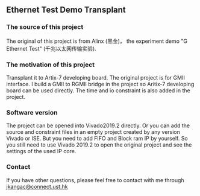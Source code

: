 ## Ethernet Test Demo Transplant
### The source of this project
The original of this project is from Alinx (黑金)， the experiment demo "G Ethernet Test" (千兆以太网传输实验). 
### The motivation of this project
Transplant it to Artix-7 developing board. The original project is for GMII interface. I build a GMII to RGMII bridge in the project so Aritix-7 developing board can be used directly. The time and io constraint is also added in the project. 
### Software version
The project can be opened into Vivado2019.2 directly. 
Or you can add the source and constraint files in an empty project created by any version Vivado or ISE. But you need to add FIFO and Block ram IP by yourself. So you still need to use Vivado 2019.2 to open the original project and see the settings of the used IP core.
### Contact
If you have other questions, please feel free to contact with me through jkangac@connect.ust.hk